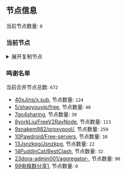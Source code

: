 
## 节点信息
当前节点数量: `0`
### 当前节点
<details>
  <summary>展开复制节点</summary>

    

</details>

### 鸣谢名单
当前合并节点总数: `672`
- [40xJins/x.sub](https://github.com/0xJins/x.sub), 节点数量: `124`
- [5/shaoyouvip/free](https://github.com/shaoyouvip/free), 节点数量: `40`
- [7go4sharing](https://github.com/go4sharing), 节点数量: `39`
- [8yorkLiu/FreeV2RayNode](https://github.com/yorkLiu/FreeV2RayNode), 节点数量: `113`
- [9snakem982/proxypool/](https://github.com/snakem982/proxypool/), 节点数量: `259`
- [10Pawdroid/Free-servers](https://github.com/Pawdroid/Free-servers), 节点数量: `10`
- [13Jsnzkpg/Jsnzkpg](https://github.com/Jsnzkpg/Jsnzkpg), 节点数量: `22`
- [14PuddinCat/BestClash](https://github.com/PuddinCat/BestClash), 节点数量: `32`
- [23dora-admin001/aggregator-](https://github.com/dora-admin001/aggregator-), 节点数量: `90`
- [99电报群分享1](https://github.com/cdddbc/getAirport), 节点数量: `0`


